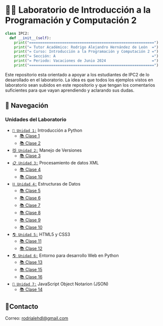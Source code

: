# 🧑‍💻 Laboratorio de Introducción a la Programación y Computación 2

```python
class IPC2:
  def __init__(self):
    print("=========================================================")
    print("= Tutor Académico: Rodrigo Alejandro Hernández de León  =")
    print("= Curso: Introducción a la Programación y Computación 2 =")
    print("= Sección: A                                            =")
    print("= Periodo: Vacaciones de Junio 2024                     =")
    print("=========================================================")
```

Este repositorio esta orientado a apoyar a los estudiantes de IPC2 de lo desarollado en el laboratorio. La idea es que todos los ejemplos vistos en laboratorio sean subidos en este repositorio y que tengan los comentarios suficientes para que vayan aprendiendo y aclarando sus dudas.

## 🚀 Navegación

### Unidades del Laboratorio
- [`🐍 Unidad 1:`](./Unidad1) Introducción a Python
  - [📚 Clase 1](./Unidad1/Clase01)
  - [📚 Clase 2](./Unidad1/Clase02)
- [`😼 Unidad 2:`](./Unidad2) Manejo de Versiones
  - [📚 Clase 3](./Unidad2)
- [`📋 Unidad 3:`](./Unidad3) Procesamiento de datos XML
  - [📚 Clase 4](./Unidad3/Clase04/)
  - [📚 Clase 10](./Unidad3/Clase10/)
- [`⛓️ Unidad 4:`](./Unidad4) Estructuras de Datos
  - [📚 Clase 5](./Unidad4/Clase05/)
  - [📚 Clase 6](./Unidad4/Clase06/)
  - [📚 Clase 7](./Unidad4/Clase07/)
  - [📚 Clase 8](./Unidad4/Clase08/)
  - [📚 Clase 9](./Unidad4/Clase09/)
  - [📚 Clase 10](./Unidad4/Clase10/)
- [`🌎 Unidad 5:`](./Unidad5) HTML5 y CSS3
  - [📚 Clase 11](./Unidad5)
  - [📚 Clase 12](./Unidad5)
- [`🌎 Unidad 6:`](./Unidad6) Entorno para desarrollo Web en Python
  - [📚 Clase 13](./Unidad6/Clase13/)
  - [📚 Clase 15](./Unidad6/Clase15/)
  - [📚 Clase 16](./Unidad6/Clase16/)
- [`📜 Unidad 7:`](./Unidad7) JavaScript Object Notarion (JSON)
  - [📚 Clase 14](./Unidad7/Clase14/)

## 👤Contacto

Correo: [rodrialehdl@gmail.com](rodrialehdl@gmail.com)
